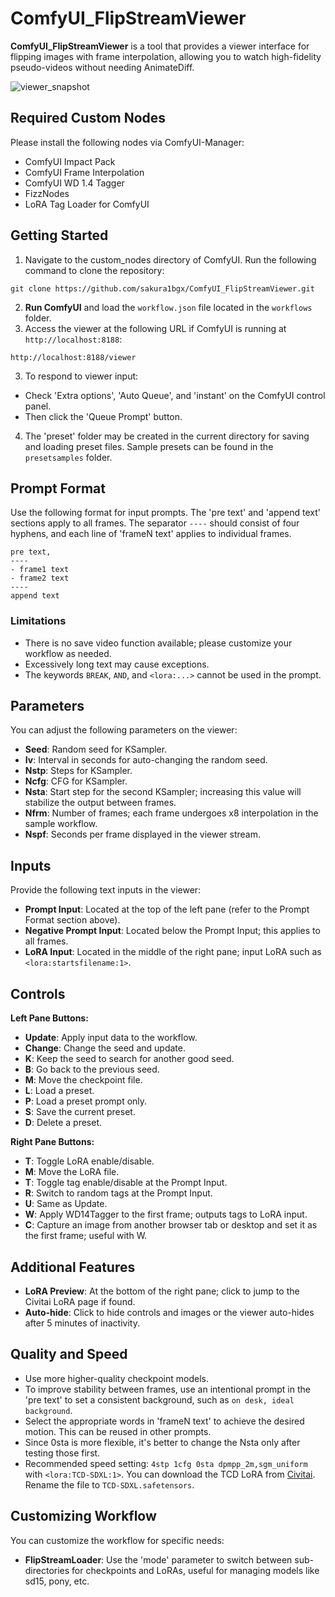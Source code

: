# ComfyUI_FlipStreamViewer

**ComfyUI_FlipStreamViewer** is a tool that provides a viewer interface for flipping images with frame interpolation, allowing you to watch high-fidelity pseudo-videos without needing AnimateDiff.

![viewer_snapshot](https://github.com/user-attachments/assets/61e79e55-111e-40b9-8417-f93acb90aed7)

## Required Custom Nodes

Please install the following nodes via ComfyUI-Manager:

- ComfyUI Impact Pack
- ComfyUI Frame Interpolation
- ComfyUI WD 1.4 Tagger
- FizzNodes
- LoRA Tag Loader for ComfyUI

## Getting Started
1. Navigate to the custom_nodes directory of ComfyUI. Run the following command to clone the repository:

`git clone https://github.com/sakura1bgx/ComfyUI_FlipStreamViewer.git`

2. **Run ComfyUI** and load the `workflow.json` file located in the `workflows` folder.
3. Access the viewer at the following URL if ComfyUI is running at `http://localhost:8188`:

`http://localhost:8188/viewer`

3. To respond to viewer input:
- Check 'Extra options', 'Auto Queue', and 'instant' on the ComfyUI control panel.
- Then click the 'Queue Prompt' button.

4. The 'preset' folder may be created in the current directory for saving and loading preset files. Sample presets can be found in the `presetsamples` folder.

## Prompt Format

Use the following format for input prompts. The 'pre text' and 'append text' sections apply to all frames. The separator `----` should consist of four hyphens, and each line of 'frameN text' applies to individual frames.

```
pre text,
----
- frame1 text
- frame2 text
----
append text
```

### Limitations

- There is no save video function available; please customize your workflow as needed.
- Excessively long text may cause exceptions.
- The keywords `BREAK`, `AND`, and `<lora:...>` cannot be used in the prompt.

## Parameters

You can adjust the following parameters on the viewer:

- **Seed**: Random seed for KSampler.
- **Iv**: Interval in seconds for auto-changing the random seed.
- **Nstp**: Steps for KSampler.
- **Ncfg**: CFG for KSampler.
- **Nsta**: Start step for the second KSampler; increasing this value will stabilize the output between frames.
- **Nfrm**: Number of frames; each frame undergoes x8 interpolation in the sample workflow.
- **Nspf**: Seconds per frame displayed in the viewer stream.

## Inputs

Provide the following text inputs in the viewer:

- **Prompt Input**: Located at the top of the left pane (refer to the Prompt Format section above).
- **Negative Prompt Input**: Located below the Prompt Input; this applies to all frames.
- **LoRA Input**: Located in the middle of the right pane; input LoRA such as `<lora:startsfilename:1>`.

## Controls

**Left Pane Buttons:**

- **Update**: Apply input data to the workflow.
- **Change**: Change the seed and update.
- **K**: Keep the seed to search for another good seed.
- **B**: Go back to the previous seed.
- **M**: Move the checkpoint file.
- **L**: Load a preset.
- **P**: Load a preset prompt only.
- **S**: Save the current preset.
- **D**: Delete a preset.

**Right Pane Buttons:**

- **T**: Toggle LoRA enable/disable.
- **M**: Move the LoRA file.
- **T**: Toggle tag enable/disable at the Prompt Input.
- **R**: Switch to random tags at the Prompt Input.
- **U**: Same as Update.
- **W**: Apply WD14Tagger to the first frame; outputs tags to LoRA input.
- **C**: Capture an image from another browser tab or desktop and set it as the first frame; useful with W.

## Additional Features

- **LoRA Preview**: At the bottom of the right pane; click to jump to the Civitai LoRA page if found.
- **Auto-hide**: Click to hide controls and images or the viewer auto-hides after 5 minutes of inactivity.

## Quality and Speed

- Use more higher-quality checkpoint models.
- To improve stability between frames, use an intentional prompt in the 'pre text' to set a consistent background, such as `on desk, ideal background`.
- Select the appropriate words in 'frameN text' to achieve the desired motion. This can be reused in other prompts.
- Since 0sta is more flexible, it's better to change the Nsta only after testing those first.
- Recommended speed setting: `4stp 1cfg 0sta dpmpp_2m,sgm_uniform` with `<lora:TCD-SDXL:1>`. You can download the TCD LoRA from [Civitai](https://civitai.com/models/395638). Rename the file to `TCD-SDXL.safetensors`.

## Customizing Workflow

You can customize the workflow for specific needs:

- **FlipStreamLoader**: Use the 'mode' parameter to switch between sub-directories for checkpoints and LoRAs, useful for managing models like sd15, pony, etc.
